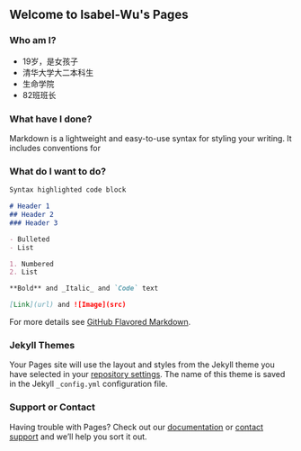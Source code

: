 ## Welcome to Isabel-Wu's Pages

### Who am I?
- 19岁，是女孩子
- 清华大学大二本科生
- 生命学院
- 82班班长

### What have I done?

Markdown is a lightweight and easy-to-use syntax for styling your writing. It includes conventions for


### What do I want to do?

```markdown
Syntax highlighted code block

# Header 1
## Header 2
### Header 3

- Bulleted
- List

1. Numbered
2. List

**Bold** and _Italic_ and `Code` text

[Link](url) and ![Image](src)
```

For more details see [GitHub Flavored Markdown](https://guides.github.com/features/mastering-markdown/).

### Jekyll Themes

Your Pages site will use the layout and styles from the Jekyll theme you have selected in your [repository settings](https://github.com/Isabel-Wu/Isabel-Wu.github.io/settings). The name of this theme is saved in the Jekyll `_config.yml` configuration file.

### Support or Contact

Having trouble with Pages? Check out our [documentation](https://help.github.com/categories/github-pages-basics/) or [contact support](https://github.com/contact) and we’ll help you sort it out.
